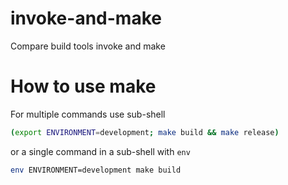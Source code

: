 # invoke-and-make
Compare build tools invoke and make

# How to use make
For multiple commands use sub-shell
```bash
(export ENVIRONMENT=development; make build && make release)
```
or a single command in a sub-shell with `env`
```bash
env ENVIRONMENT=development make build
```